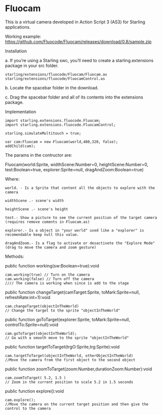 Fluocam
=======

This is a virtual camera developed in Action Script 3 (AS3) for Starling applications.

Working example:
https://github.com/Fluocode/Fluocam/releases/download/0.8/sample.zip


Installation

a. If you’re using a Starling swc, you’ll need to create a starling.extensions package in your src folder. 

    starling/extensions/fluocode/Fluocam/Fluocam.as
    starling/extensions/fluocode/FluocamControl.as
    

b. Locate the spacebar folder in the download.

c. Drag the spacebar folder and all of its contents into the extensions package.



Implementation


    import starling.extensions.fluocode.Fluocam;
    import starling.extensions.fluocode.FluocamControl;

    starling.simulateMultitouch = true;
    
    var cam:Fluocam = new Fluocam(world,480,320, false);
    addChild(cam);
    

The params in the contructor are:

Fluocam(world:Sprite, widthScene:Number=0, heightScene:Number=0, test:Boolean=true, explorer:Sprite=null, dragAndZoom:Boolean=true)


Where:

    world. - Is a Sprite that content all the objects to explore with the camera
    
    widthScene .- scene's width 
    
    heightScene .- scene's height 
    
    test.- Show a picture to see the current position of the target camera (requires remove coments in Fluocam.as)
    
    explorer.- Is a object in "your world" used like a "explorer" is recomendable keep null this value.
    
    dragAndZoom.- Is a flag to activate or desactivete the "Explore Mode" (drag to move the camera and zoom gesture)
    
    

Methods:

public function working(sw:Boolean=true):void

    cam.working(true) // Turn on the camera
    cam.working(false) // Turn off the camera 
    //// The camera is working when since is add to the stage
    


public function changeTarget(camTarget:Sprite, toMark:Sprite=null, refreshRate:int=1):void 

    cam.changeTarget(objectInTheWorld)
    // Change the target to the sprite "objectInTheWorld"
    


public function goToTarget(explorer:Sprite, toMark:Sprite=null, controlTo:Sprite=null):void

    cam.goToTarget(objectInTheWorld);
    // Go with a smooth move to the sprite "objectInTheWorld"
    
    
public function targetToTarget(trgO:Sprite,trg:Sprite):void 

    cam.targetToTarget(objectInTheWorld, otherObjectInTheWorld)
    //Move the camera from the first object to the second object
    

public function zoomToTarget(zoom:Number,durationZoom:Number):void

    cam.zoomToTarget( 5.2, 1.5 )
    // Zoom in the current position to scale 5.2 in 1.5 seconds


public function explore():void

    cam.explore();
    //Move the camera on the current target position and then give the control to the camera
